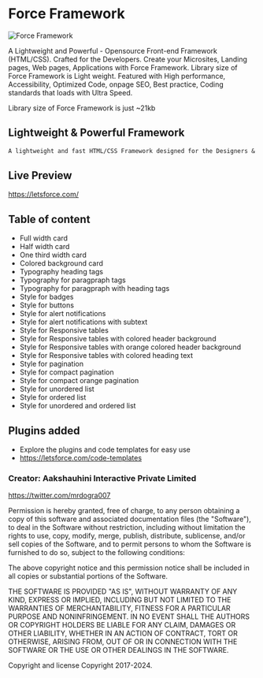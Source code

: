 # Force Framework

![Force Framework](https://letsforce.com/assets/logo-icons/120.png)

A Lightweight and Powerful - Opensource Front-end Framework (HTML/CSS). Crafted for the Developers. Create your Microsites, Landing pages, Web pages, Applications with Force Framework. Library size of Force Framework is Light weight. Featured with High performance, Accessibility, Optimized Code, onpage SEO, Best practice, Coding standards that loads with Ultra Speed.

Library size of Force Framework is just ~21kb

## Lightweight & Powerful Framework

```markdown
A lightweight and fast HTML/CSS Framework designed for the Designers & Developers to compete with Performance.
```

## Live Preview
https://letsforce.com/

## Table of content
* Full width card 
* Half width card
* One third width card
* Colored background card  
* Typography heading tags
* Typography for paragpraph tags
* Typography for paragpraph with heading tags
* Style for badges
* Style for buttons
* Style for alert notifications
* Style for alert notifications with subtext
* Style for Responsive tables
* Style for Responsive tables with colored header background
* Style for Responsive tables with orange colored header background
* Style for Responsive tables with colored heading text
* Style for pagination
* Style for compact pagination
* Style for compact orange pagination
* Style for unordered list
* Style for ordered list
* Style for unordered and ordered list

## Plugins added
* Explore the plugins and code templates for easy use
* https://letsforce.com/code-templates

### Creator: Aakshauhini Interactive Private Limited
https://twitter.com/mrdogra007

Permission is hereby granted, free of charge, to any person obtaining a copy of this software and associated documentation files (the "Software"), to deal in the Software without restriction, including without limitation the rights to use, copy, modify, merge, publish, distribute, sublicense, and/or sell copies of the Software, and to permit persons to whom the Software is furnished to do so, subject to the following conditions:

The above copyright notice and this permission notice shall be included in all copies or substantial portions of the Software.

THE SOFTWARE IS PROVIDED "AS IS", WITHOUT WARRANTY OF ANY KIND, EXPRESS OR IMPLIED, INCLUDING BUT NOT LIMITED TO THE WARRANTIES OF MERCHANTABILITY, FITNESS FOR A PARTICULAR PURPOSE AND NONINFRINGEMENT. IN NO EVENT SHALL THE AUTHORS OR COPYRIGHT HOLDERS BE LIABLE FOR ANY CLAIM, DAMAGES OR OTHER LIABILITY, WHETHER IN AN ACTION OF CONTRACT, TORT OR OTHERWISE, ARISING FROM, OUT OF OR IN CONNECTION WITH THE SOFTWARE OR THE USE OR OTHER DEALINGS IN THE SOFTWARE.

Copyright and license
Copyright 2017-2024. 

